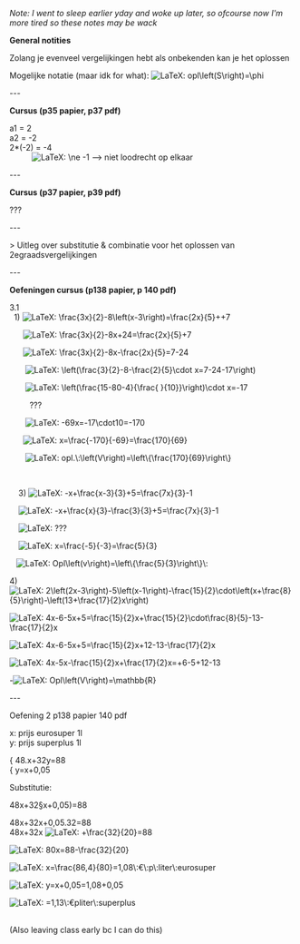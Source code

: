 <p><em>Note: I went to sleep earlier yday and woke up later, so ofcourse now I'm more tired so these notes may be wack</em></p>
<p><strong>General notities</strong></p>
<p>Zolang je evenveel vergelijkingen hebt als onbekenden kan je het oplossen</p>
<p>Mogelijke notatie (maar idk for what): <img class="equation_image" title="opl\left(S\right)=\phi" src="https://canvas.kdg.be/equation_images/opl%255Cleft(S%255Cright)%253D%255Cphi" alt="LaTeX: opl\left(S\right)=\phi" data-equation-content="opl\left(S\right)=\phi" /></p>
<p>---</p>
<p><strong>Cursus (p35 papier, p37 pdf)</strong></p>
<p>a1 = 2<br />a2 = -2<br />2*(-2) = -4<br />&nbsp; &nbsp; &nbsp;&nbsp;&nbsp;&nbsp;&nbsp; <img class="equation_image" title="\ne" src="https://canvas.kdg.be/equation_images/%255Cne" alt="LaTeX: \ne" data-equation-content="\ne" /> -1 --&gt; niet loodrecht op elkaar</p>
<p>---</p>
<p><strong>Cursus (p37 papier, p39 pdf)</strong></p>
<p>???</p>
<p>---</p>
<p>&gt; Uitleg over substitutie &amp; combinatie voor het oplossen van 2egraadsvergelijkingen</p>
<p>---</p>
<p><strong>Oefeningen cursus (p138 papier, p 140 pdf)</strong></p>
<p>3.1<br />&nbsp; 1) <img class="equation_image" title="\frac{3x}{2}-8\left(x-3\right)=\frac{2x}{5}++7" src="https://canvas.kdg.be/equation_images/%255Cfrac%257B3x%257D%257B2%257D-8%255Cleft(x-3%255Cright)%253D%255Cfrac%257B2x%257D%257B5%257D%252B%252B7" alt="LaTeX: \frac{3x}{2}-8\left(x-3\right)=\frac{2x}{5}++7" data-equation-content="\frac{3x}{2}-8\left(x-3\right)=\frac{2x}{5}++7" /></p>
<p>&nbsp; &nbsp; &nbsp; <img class="equation_image" title="\frac{3x}{2}-8x+24=\frac{2x}{5}+7" src="https://canvas.kdg.be/equation_images/%255Cfrac%257B3x%257D%257B2%257D-8x%252B24%253D%255Cfrac%257B2x%257D%257B5%257D%252B7" alt="LaTeX: \frac{3x}{2}-8x+24=\frac{2x}{5}+7" data-equation-content="\frac{3x}{2}-8x+24=\frac{2x}{5}+7" /></p>
<p>&nbsp; &nbsp;&nbsp;&nbsp; <img class="equation_image" title="\frac{3x}{2}-8x-\frac{2x}{5}=7-24" src="https://canvas.kdg.be/equation_images/%255Cfrac%257B3x%257D%257B2%257D-8x-%255Cfrac%257B2x%257D%257B5%257D%253D7-24" alt="LaTeX: \frac{3x}{2}-8x-\frac{2x}{5}=7-24" data-equation-content="\frac{3x}{2}-8x-\frac{2x}{5}=7-24" /></p>
<p>&nbsp; &nbsp; &nbsp; &nbsp;<img class="equation_image" title="\left(\frac{3}{2}-8-\frac{2}{5}\cdot x=7-24-17\right)" src="https://canvas.kdg.be/equation_images/%255Cleft(%255Cfrac%257B3%257D%257B2%257D-8-%255Cfrac%257B2%257D%257B5%257D%255Ccdot%2520x%253D7-24-17%255Cright)" alt="LaTeX: \left(\frac{3}{2}-8-\frac{2}{5}\cdot x=7-24-17\right)" data-equation-content="\left(\frac{3}{2}-8-\frac{2}{5}\cdot x=7-24-17\right)" /></p>
<p>&nbsp; &nbsp; &nbsp; &nbsp;<img class="equation_image" title="\left(\frac{15-80-4}{\frac{ }{10}}\right)\cdot x=-17" src="https://canvas.kdg.be/equation_images/%255Cleft(%255Cfrac%257B15-80-4%257D%257B%255Cfrac%257B%2520%257D%257B10%257D%257D%255Cright)%255Ccdot%2520x%253D-17" alt="LaTeX: \left(\frac{15-80-4}{\frac{ }{10}}\right)\cdot x=-17" data-equation-content="\left(\frac{15-80-4}{\frac{ }{10}}\right)\cdot x=-17" /></p>
<p>&nbsp;&nbsp;&nbsp;&nbsp;&nbsp;&nbsp;&nbsp;&nbsp; ???</p>
<p>&nbsp; &nbsp; &nbsp; &nbsp;<img class="equation_image" title="-69x=-17\cdot10=-170" src="https://canvas.kdg.be/equation_images/-69x%253D-17%255Ccdot10%253D-170" alt="LaTeX: -69x=-17\cdot10=-170" data-equation-content="-69x=-17\cdot10=-170" /></p>
<p>&nbsp; &nbsp; &nbsp; <img class="equation_image" title="x=\frac{-170}{-69}=\frac{170}{69}" src="https://canvas.kdg.be/equation_images/x%253D%255Cfrac%257B-170%257D%257B-69%257D%253D%255Cfrac%257B170%257D%257B69%257D" alt="LaTeX: x=\frac{-170}{-69}=\frac{170}{69}" data-equation-content="x=\frac{-170}{-69}=\frac{170}{69}" /></p>
<p>&nbsp;&nbsp; &nbsp; &nbsp; <img class="equation_image" title="opl.\:\left(V\right)=\left\{\frac{170}{69}\right\}" src="https://canvas.kdg.be/equation_images/opl.%255C%253A%255Cleft(V%255Cright)%253D%255Cleft%255C%257B%255Cfrac%257B170%257D%257B69%257D%255Cright%255C%257D" alt="LaTeX: opl.\:\left(V\right)=\left\{\frac{170}{69}\right\}" data-equation-content="opl.\:\left(V\right)=\left\{\frac{170}{69}\right\}" /></p>
<p>&nbsp;</p>
<p>&nbsp;&nbsp;&nbsp; 3) <img class="equation_image" title="-x+\frac{x-3}{3}+5=\frac{7x}{3}-1" src="https://canvas.kdg.be/equation_images/-x%252B%255Cfrac%257Bx-3%257D%257B3%257D%252B5%253D%255Cfrac%257B7x%257D%257B3%257D-1" alt="LaTeX: -x+\frac{x-3}{3}+5=\frac{7x}{3}-1" data-equation-content="-x+\frac{x-3}{3}+5=\frac{7x}{3}-1" /></p>
<p>&nbsp; &nbsp; <img class="equation_image" title="-x+\frac{x}{3}-\frac{3}{3}+5=\frac{7x}{3}-1" src="https://canvas.kdg.be/equation_images/-x%252B%255Cfrac%257Bx%257D%257B3%257D-%255Cfrac%257B3%257D%257B3%257D%252B5%253D%255Cfrac%257B7x%257D%257B3%257D-1" alt="LaTeX: -x+\frac{x}{3}-\frac{3}{3}+5=\frac{7x}{3}-1" data-equation-content="-x+\frac{x}{3}-\frac{3}{3}+5=\frac{7x}{3}-1" /></p>
<p>&nbsp; &nbsp; <img class="equation_image" title="???" src="https://canvas.kdg.be/equation_images/%253F%253F%253F" alt="LaTeX: ???" data-equation-content="???" /></p>
<p>&nbsp; &nbsp; <img class="equation_image" title="x=\frac{-5}{-3}=\frac{5}{3}" src="https://canvas.kdg.be/equation_images/x%253D%255Cfrac%257B-5%257D%257B-3%257D%253D%255Cfrac%257B5%257D%257B3%257D" alt="LaTeX: x=\frac{-5}{-3}=\frac{5}{3}" data-equation-content="x=\frac{-5}{-3}=\frac{5}{3}" /></p>
<p>&nbsp; &nbsp;<img class="equation_image" title="Opl\left(v\right)=\left\{\frac{5}{3}\right\}\:" src="https://canvas.kdg.be/equation_images/Opl%255Cleft(v%255Cright)%253D%255Cleft%255C%257B%255Cfrac%257B5%257D%257B3%257D%255Cright%255C%257D%255C%253A" alt="LaTeX: Opl\left(v\right)=\left\{\frac{5}{3}\right\}\:" data-equation-content="Opl\left(v\right)=\left\{\frac{5}{3}\right\}\:" /></p>
<p>4) <img class="equation_image" title="2\left(2x-3\right)-5\left(x-1\right)-\frac{15}{2}\cdot\left(x+\frac{8}{5}\right)-\left(13+\frac{17}{2}x\right)" src="https://canvas.kdg.be/equation_images/2%255Cleft(2x-3%255Cright)-5%255Cleft(x-1%255Cright)-%255Cfrac%257B15%257D%257B2%257D%255Ccdot%255Cleft(x%252B%255Cfrac%257B8%257D%257B5%257D%255Cright)-%255Cleft(13%252B%255Cfrac%257B17%257D%257B2%257Dx%255Cright)" alt="LaTeX: 2\left(2x-3\right)-5\left(x-1\right)-\frac{15}{2}\cdot\left(x+\frac{8}{5}\right)-\left(13+\frac{17}{2}x\right)" data-equation-content="2\left(2x-3\right)-5\left(x-1\right)-\frac{15}{2}\cdot\left(x+\frac{8}{5}\right)-\left(13+\frac{17}{2}x\right)" /></p>
<p><img class="equation_image" title="4x-6-5x+5=\frac{15}{2}x+\frac{15}{2}\cdot\frac{8}{5}-13-\frac{17}{2}x" src="https://canvas.kdg.be/equation_images/4x-6-5x%252B5%253D%255Cfrac%257B15%257D%257B2%257Dx%252B%255Cfrac%257B15%257D%257B2%257D%255Ccdot%255Cfrac%257B8%257D%257B5%257D-13-%255Cfrac%257B17%257D%257B2%257Dx" alt="LaTeX: 4x-6-5x+5=\frac{15}{2}x+\frac{15}{2}\cdot\frac{8}{5}-13-\frac{17}{2}x" data-equation-content="4x-6-5x+5=\frac{15}{2}x+\frac{15}{2}\cdot\frac{8}{5}-13-\frac{17}{2}x" /></p>
<p><img class="equation_image" title="4x-6-5x+5=\frac{15}{2}x+12-13-\frac{17}{2}x" src="https://canvas.kdg.be/equation_images/4x-6-5x%252B5%253D%255Cfrac%257B15%257D%257B2%257Dx%252B12-13-%255Cfrac%257B17%257D%257B2%257Dx" alt="LaTeX: 4x-6-5x+5=\frac{15}{2}x+12-13-\frac{17}{2}x" data-equation-content="4x-6-5x+5=\frac{15}{2}x+12-13-\frac{17}{2}x" /></p>
<p><img class="equation_image" title="4x-5x-\frac{15}{2}x+\frac{17}{2}x=+6-5+12-13" src="https://canvas.kdg.be/equation_images/4x-5x-%255Cfrac%257B15%257D%257B2%257Dx%252B%255Cfrac%257B17%257D%257B2%257Dx%253D%252B6-5%252B12-13" alt="LaTeX: 4x-5x-\frac{15}{2}x+\frac{17}{2}x=+6-5+12-13" data-equation-content="4x-5x-\frac{15}{2}x+\frac{17}{2}x=+6-5+12-13" /></p>
<p>-<img class="equation_image" title="Opl\left(V\right)=\mathbb{R}" src="https://canvas.kdg.be/equation_images/Opl%255Cleft(V%255Cright)%253D%255Cmathbb%257BR%257D" alt="LaTeX: Opl\left(V\right)=\mathbb{R}" data-equation-content="Opl\left(V\right)=\mathbb{R}" /></p>
<p>---</p>
<p>Oefening 2 p138 papier 140 pdf</p>
<p>x: prijs eurosuper 1l<br />y: prijs superplus 1l</p>
<p>{ 48.x+32y=88<br />{ y=x+0,05</p>
<p>Substitutie:</p>
<p>48x+32&sect;x+0,05)=88</p>
<p>48x+32x+0,05.32=88<br />48x+32x <img class="equation_image" title="+\frac{32}{20}=88" src="https://canvas.kdg.be/equation_images/%252B%255Cfrac%257B32%257D%257B20%257D%253D88" alt="LaTeX: +\frac{32}{20}=88" data-equation-content="+\frac{32}{20}=88" /></p>
<p><img class="equation_image" title="80x=88-\frac{32}{20}" src="https://canvas.kdg.be/equation_images/80x%253D88-%255Cfrac%257B32%257D%257B20%257D" alt="LaTeX: 80x=88-\frac{32}{20}" data-equation-content="80x=88-\frac{32}{20}" /></p>
<p><img class="equation_image" title="x=\frac{86,4}{80}=1,08\:&euro;\:p\:liter\:eurosuper" src="https://canvas.kdg.be/equation_images/x%253D%255Cfrac%257B86%252C4%257D%257B80%257D%253D1%252C08%255C%253A%25E2%2582%25AC%255C%253Ap%255C%253Aliter%255C%253Aeurosuper" alt="LaTeX: x=\frac{86,4}{80}=1,08\:&euro;\:p\:liter\:eurosuper" data-equation-content="x=\frac{86,4}{80}=1,08\:&euro;\:p\:liter\:eurosuper" /></p>
<p><img class="equation_image" title="y=x+0,05=1,08+0,05" src="https://canvas.kdg.be/equation_images/y%253Dx%252B0%252C05%253D1%252C08%252B0%252C05" alt="LaTeX: y=x+0,05=1,08+0,05" data-equation-content="y=x+0,05=1,08+0,05" /></p>
<p><img class="equation_image" title="=1,13\:&euro;pliter\:superplus" src="https://canvas.kdg.be/equation_images/%253D1%252C13%255C%253A%25E2%2582%25ACpliter%255C%253Asuperplus" alt="LaTeX: =1,13\:&euro;pliter\:superplus" data-equation-content="=1,13\:&euro;pliter\:superplus" /><br />&nbsp;&nbsp;&nbsp;</p>

(Also leaving class early bc I can do this)